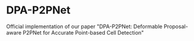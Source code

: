 # DPA-P2PNet

Official implementation of our paper "DPA-P2PNet: Deformable Proposal-aware P2PNet for Accurate Point-based Cell Detection"
